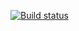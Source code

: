 [![Build status](https://ci.appveyor.com/api/projects/status/wln97olyns7b9x51/branch/master?svg=true)](https://ci.appveyor.com/project/MaxBaks/lecture-6-task3/branch/master)